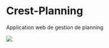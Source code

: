 Crest-Planning
==============

Application web de gestion de planning

![](http://image.bayimg.com/afb2056644a4c84ee6c85214c5f0f62d30b1d305.jpg)
